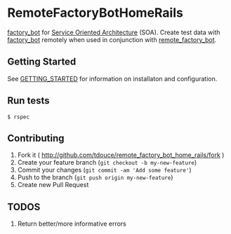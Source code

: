 # RemoteFactoryBotHomeRails

[factory_bot](https://github.com/thoughtbot/factory_bot) for [Service Oriented Architecture](http://en.wikipedia.org/wiki/Service-oriented_architecture) (SOA). Create test data with [factory_bot](https://github.com/thoughtbot/factory_bot) remotely when used in conjunction with [remote_factory_bot](https://github.com/tdouce/remote_factory_bot).

## Getting Started

See [GETTING_STARTED](https://github.com/tdouce/remote_factory_bot/wiki/Getting-Started) for information on installaton and configuration.


## Run tests


    $ rspec


## Contributing

1. Fork it ( http://github.com/tdouce/remote_factory_bot_home_rails/fork )
2. Create your feature branch (`git checkout -b my-new-feature`)
3. Commit your changes (`git commit -am 'Add some feature'`)
4. Push to the branch (`git push origin my-new-feature`)
5. Create new Pull Request

## TODOS

1. Return better/more informative errors
